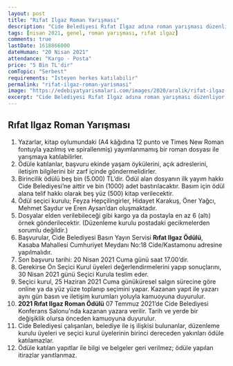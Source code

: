 ```yaml
---
layout: post
title: "Rıfat Ilgaz Roman Yarışması"
description: "Cide Belediyesi Rıfat Ilgaz adına roman yarışması düzenliyor."
tags: [nisan 2021, genel, roman yarışması, rıfat ılgaz]
comments: true
lastDate: 1618866000  
dateHuman: "20 Nisan 2021"
attendance: "Kargo - Posta"
price: "5 Bin TL'dir"
comTopic: "Serbest"
requirements: "İsteyen herkes katılabilir"
permalink: "rifat-ilgaz-roman-yarismasi"
image: "https://edebiyatyarismalari.com/images/2020/aralik/rifat-ilgaz-roman-yarismasi.jpg"
excerpt: "Cide Belediyesi Rıfat Ilgaz adına roman yarışması düzenliyor."
---
```


## Rıfat Ilgaz Roman Yarışması
1. Yazarlar, kitap oylumundaki (A4 kâğıdına 12 punto ve Times New Roman fontuyla yazılmış ve spirallenmiş) yayımlanmamış bir roman dosyası ile yarışmaya katılabilirler.
2. Ödüle katılanlar, başvuru ekinde yaşam öykülerini, açık adreslerini, iletişim bilgilerini bir zarf içinde göndermelidirler. 
3. Birincilik ödülü beş bin (5.000) TL’dir. Ödül alan dosyanın ilk yayım hakkı Cide Belediyesi’ne aittir ve bin (1000) adet bastırılacaktır. Basım için ödül alana telif hakkı olarak beş yüz (500) kitap verilecektir.
4. Ödül seçici kurulu; Feyza Hepçilingirler, Hidayet Karakuş, Öner Yağcı, Mehmet Saydur ve Eren Aysan’dan oluşmaktadır.
5. Dosyalar elden verilebileceği gibi kargo ya da postayla en az 6 (altı) örnek gönderilecektir. (Düzenleme kurulu postadaki gecikmelerden sorumlu değildir.)
6. Başvurular, Cide Belediyesi Basın Yayın Servisi **Rıfat Ilgaz Ödülü**, Kasaba Mahallesi Cumhuriyet Meydanı No:18 Cide/Kastamonu adresine yapılmalıdır.
7. Son başvuru tarihi: 20 Nisan 2021 Cuma günü saat 17.00’dir.
8. Gerekirse Ön Seçici Kurul üyeleri değerlendirmelerini yapıp sonuçlarını, 30 Nisan 2021 günü Seçici Kurula teslim eder.
9. Seçici kurul, 25 Haziran 2021 Cuma günüküresel salgın sürecine göre online ya da yüz yüze toplanıp seçimini yapar. Kazanan yapıt ile yazarı aynı gün basın ve iletişim kurumları yoluyla kamuoyuna duyurulur.
10. **2021 Rıfat Ilgaz Roman Ödülü** 07 Temmuz 2021’de Cide Belediyesi Konferans Salonu'nda kazanan yazara verilir. Tarih ve yerde bir değişiklik olursa önceden kamuoyuna duyurulur.
11. Cide Belediyesi çalışanları, belediye ile iş ilişkisi bulunanlar, düzenleme kurulu üyeleri ve seçici kurul üyelerinin birinci dereceden yakınları ödüle katılamazlar.
12. Ödüle katılan yapıtlar ile bilgi ve belgeler geri verilmez; ödüle yapılan itirazlar yanıtlanmaz.